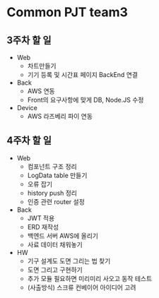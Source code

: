 # Common PJT team3

## 3주차 할 일

* Web
  - 차트만들기
  - 기기 등록 및 시간표 페이지 BackEnd 연결
* Back
  - AWS 연동
  - Front의 요구사항에 맞게 DB, Node.JS 수정
* Device
  - AWS 라즈베리 파이 연동



## 4주차 할 일

* Web
  * 컴포넌트 구조 정리
  * LogData table 만들기
  * 오류 잡기
  * history push 정리
  * 인증 관련 router 설정
* Back
  * JWT 적용
  * ERD 재작성
  * 백엔드 서버 AWS에 올리기
  * 사료 데이터 채워놓기
* HW
  * 기구 설계도 도면 그리는 법 찾기
  * 도면 그리고 구현하기
  * 추가 모듈 필요하면 미리미리 사오고 동작 테스트
  * (사출방식) 스크류 컨베이어 아이디어 고려